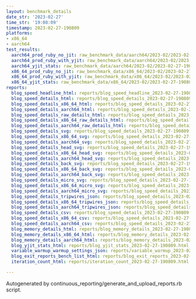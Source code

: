 ```yaml
---
layout: benchmark_details
date_str: '2023-02-27'
time_str: '19:08:09'
timestamp: 2023-02-27-190809
platforms:
- x86_64
- aarch64
test_results:
  aarch64_prod_ruby_no_jit: raw_benchmark_data/aarch64/2023-02/2023-02-27-190809_basic_benchmark_aarch64_prod_ruby_no_jit.json
  aarch64_prod_ruby_with_yjit: raw_benchmark_data/aarch64/2023-02/2023-02-27-190809_basic_benchmark_aarch64_prod_ruby_with_yjit.json
  aarch64_yjit_stats: raw_benchmark_data/aarch64/2023-02/2023-02-27-190809_basic_benchmark_aarch64_yjit_stats.json
  x86_64_prod_ruby_no_jit: raw_benchmark_data/x86_64/2023-02/2023-02-27-190809_basic_benchmark_x86_64_prod_ruby_no_jit.json
  x86_64_prod_ruby_with_yjit: raw_benchmark_data/x86_64/2023-02/2023-02-27-190809_basic_benchmark_x86_64_prod_ruby_with_yjit.json
  x86_64_yjit_stats: raw_benchmark_data/x86_64/2023-02/2023-02-27-190809_basic_benchmark_x86_64_yjit_stats.json
reports:
  blog_speed_headline_html: reports/blog_speed_headline_2023-02-27-190809.html
  blog_speed_details_html: reports/blog_speed_details_2023-02-27-190809.html
  blog_speed_details_x86_64_html: reports/blog_speed_details_2023-02-27-190809.x86_64.html
  blog_speed_details_aarch64_html: reports/blog_speed_details_2023-02-27-190809.aarch64.html
  blog_speed_details_raw_details_html: reports/blog_speed_details_2023-02-27-190809.raw_details.html
  blog_speed_details_x86_64_raw_details_html: reports/blog_speed_details_2023-02-27-190809.x86_64.raw_details.html
  blog_speed_details_aarch64_raw_details_html: reports/blog_speed_details_2023-02-27-190809.aarch64.raw_details.html
  blog_speed_details_svg: reports/blog_speed_details_2023-02-27-190809.svg
  blog_speed_details_x86_64_svg: reports/blog_speed_details_2023-02-27-190809.x86_64.svg
  blog_speed_details_aarch64_svg: reports/blog_speed_details_2023-02-27-190809.aarch64.svg
  blog_speed_details_head_svg: reports/blog_speed_details_2023-02-27-190809.head.svg
  blog_speed_details_x86_64_head_svg: reports/blog_speed_details_2023-02-27-190809.x86_64.head.svg
  blog_speed_details_aarch64_head_svg: reports/blog_speed_details_2023-02-27-190809.aarch64.head.svg
  blog_speed_details_back_svg: reports/blog_speed_details_2023-02-27-190809.back.svg
  blog_speed_details_x86_64_back_svg: reports/blog_speed_details_2023-02-27-190809.x86_64.back.svg
  blog_speed_details_aarch64_back_svg: reports/blog_speed_details_2023-02-27-190809.aarch64.back.svg
  blog_speed_details_micro_svg: reports/blog_speed_details_2023-02-27-190809.micro.svg
  blog_speed_details_x86_64_micro_svg: reports/blog_speed_details_2023-02-27-190809.x86_64.micro.svg
  blog_speed_details_aarch64_micro_svg: reports/blog_speed_details_2023-02-27-190809.aarch64.micro.svg
  blog_speed_details_tripwires_json: reports/blog_speed_details_2023-02-27-190809.tripwires.json
  blog_speed_details_x86_64_tripwires_json: reports/blog_speed_details_2023-02-27-190809.x86_64.tripwires.json
  blog_speed_details_aarch64_tripwires_json: reports/blog_speed_details_2023-02-27-190809.aarch64.tripwires.json
  blog_speed_details_csv: reports/blog_speed_details_2023-02-27-190809.csv
  blog_speed_details_x86_64_csv: reports/blog_speed_details_2023-02-27-190809.x86_64.csv
  blog_speed_details_aarch64_csv: reports/blog_speed_details_2023-02-27-190809.aarch64.csv
  blog_memory_details_html: reports/blog_memory_details_2023-02-27-190809.html
  blog_memory_details_x86_64_html: reports/blog_memory_details_2023-02-27-190809.x86_64.html
  blog_memory_details_aarch64_html: reports/blog_memory_details_2023-02-27-190809.aarch64.html
  blog_yjit_stats_html: reports/blog_yjit_stats_2023-02-27-190809.html
  variable_warmup_warmup_settings_json: reports/variable_warmup_2023-02-27-190809.warmup_settings.json
  blog_exit_reports_bench_list_html: reports/blog_exit_reports_2023-02-27-190809.bench_list.html
  iteration_count_html: reports/iteration_count_2023-02-27-190809.html

---
```

Autogenerated by continuous_reporting/generate_and_upload_reports.rb script.
